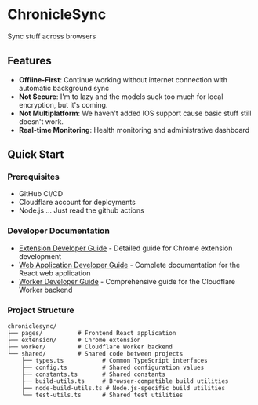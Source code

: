 # ChronicleSync

Sync stuff across browsers

## Features

- **Offline-First**: Continue working without internet connection with automatic background sync
- **Not Secure**: I'm to lazy and the models suck too much for local encryption, but it's coming.
- **Not Multiplatform**: We haven't added IOS support cause basic stuff still doesn't work.
- **Real-time Monitoring**: Health monitoring and administrative dashboard

## Quick Start

### Prerequisites
- GitHub CI/CD
- Cloudflare account for deployments
- Node.js ... Just read the github actions

### Developer Documentation
- [Extension Developer Guide](extension/DEVELOPER.md) - Detailed guide for Chrome extension development
- [Web Application Developer Guide](pages/DEVELOPER.md) - Complete documentation for the React web application
- [Worker Developer Guide](worker/DEVELOPER.md) - Comprehensive guide for the Cloudflare Worker backend

### Project Structure

```
chroniclesync/
├── pages/          # Frontend React application
├── extension/      # Chrome extension
├── worker/         # Cloudflare Worker backend
└── shared/         # Shared code between projects
    ├── types.ts           # Common TypeScript interfaces
    ├── config.ts          # Shared configuration values
    ├── constants.ts       # Shared constants
    ├── build-utils.ts     # Browser-compatible build utilities
    ├── node-build-utils.ts # Node.js-specific build utilities
    └── test-utils.ts      # Shared test utilities
```
